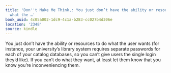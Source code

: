 ```yaml
---
title: 'Don''t Make Me Think,: You just don’t have the ability or resources to do
  what the …'
book_uuid: 4c05a002-1dc9-4c1a-b283-cc027b4d306e
location: '2348'
source: kindle
---
```


You just don’t have the ability or resources to do what the user wants (for instance, your university’s library system requires separate passwords for each of your catalog databases, so you can’t give users the single login they’d like). If you can’t do what they want, at least let them know that you know you’re inconveniencing them.